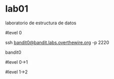 # lab01
laboratorio de estructura de datos

#level 0

ssh bandit0@bandit.labs.overthewire.org -p 2220

bandit0

#level 0->1

#level 1->2
